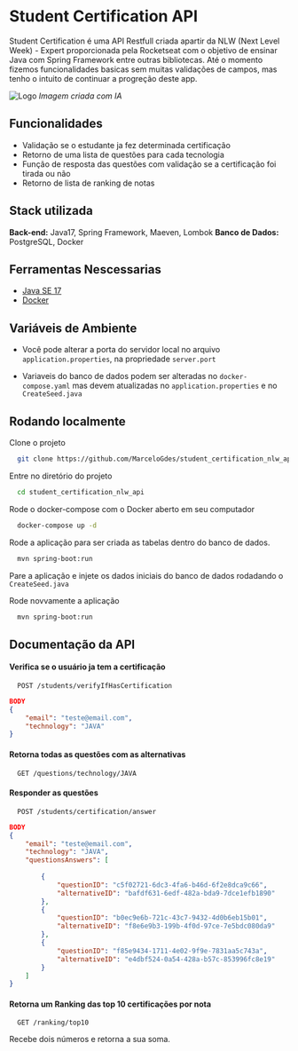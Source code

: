 
# Student Certification API
Student Certification é uma API Restfull criada apartir da NLW (Next Level Week) - Expert proporcionada pela Rocketseat com o objetivo de ensinar Java com Spring Framework entre outras bibliotecas.
Até o momento fizemos funcionalidades basicas sem muitas validações de campos, mas tenho o intuito de continuar a progreção deste app.

![Logo](https://tse2.mm.bing.net/th/id/OIG2.U.2v0fs2o7.uJkqoJObi?pid=ImgGn)
*Imagem criada com IA*


## Funcionalidades

- Validação se o estudante ja fez determinada certificação
- Retorno de uma lista de questões para cada tecnologia 
- Função de resposta das questões com validação se a certificação foi tirada ou não
- Retorno de lista de ranking de notas


## Stack utilizada

**Back-end:** Java17, Spring Framework, Maeven, Lombok
**Banco de Dados:** PostgreSQL, Docker


## Ferramentas Nescessarias

- [Java SE 17](https://www.oracle.com/java/technologies/javase/jdk17-archive-downloads.html)
- [Docker](https://docs.docker.com/desktop/install/mac-install/)


## Variáveis de Ambiente

- Você pode alterar a porta do servidor local no arquivo `application.properties`, na propriedade `server.port`

- Variaveis do banco de dados podem ser alteradas no `docker-compose.yaml` mas devem atualizadas no `application.properties` e no `CreateSeed.java`



## Rodando localmente

Clone o projeto

```bash
  git clone https://github.com/MarceloGdes/student_certification_nlw_api.git
```

Entre no diretório do projeto

```bash
  cd student_certification_nlw_api
```

Rode o docker-compose com o Docker aberto em seu computador

```bash
  docker-compose up -d
```

Rode a aplicação para ser criada as tabelas dentro do banco de dados.

```bash
  mvn spring-boot:run
```

Pare a aplicação e injete os dados iniciais do banco de dados rodadando o `CreateSeed.java`

Rode novvamente a aplicação

```bash
  mvn spring-boot:run
```


## Documentação da API

#### Verifica se o usuário ja tem a certificação

```http
  POST /students/verifyIfHasCertification
```

```json
BODY
{
	"email": "teste@email.com",
	"technology": "JAVA"
}
```


#### Retorna todas as questões com as alternativas

```http
  GET /questions/technology/JAVA
```



#### Responder as questões
```http
  POST /students/certification/answer
```

```json
BODY
{
	"email": "teste@email.com",
	"technology": "JAVA",
	"questionsAnswers": [
		
		{
			"questionID": "c5f02721-6dc3-4fa6-b46d-6f2e8dca9c66",
			"alternativeID": "bafdf631-6edf-482a-bda9-7dce1efb1890"
		},
		{
			"questionID": "b0ec9e6b-721c-43c7-9432-4d0b6eb15b01",
			"alternativeID": "f8e6e9b3-199b-4f0d-97ce-7e5bdc080da9"
		},
		{
			"questionID": "f85e9434-1711-4e02-9f9e-7831aa5c743a",
			"alternativeID": "e4dbf524-0a54-428a-b57c-853996fc8e19"
		}
	]
}
```


#### Retorna um Ranking das top 10 certificações por nota

```http
  GET /ranking/top10
```

Recebe dois números e retorna a sua soma.

